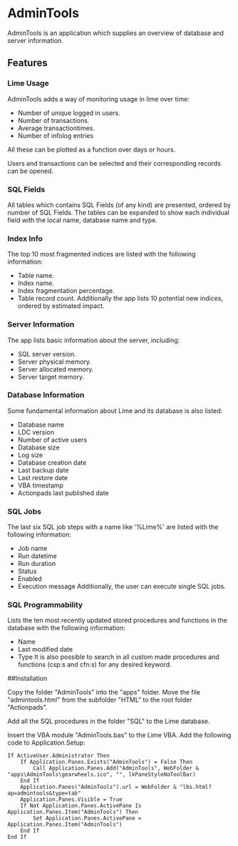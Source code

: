 #  AdminTools #

AdminTools is an application which supplies an overview of database and server information.

## Features

### Lime Usage
AdminTools adds a way of monitoring usage in lime over time:
- Number of unique logged in users.
- Number of transactions.
- Average transactiontimes.
- Number of infolog entries

All these can be plotted as a function over days or hours.

Users and transactions can be selected and their corresponding records can be opened.

### SQL Fields
All tables which contains SQL Fields (of any kind) are presented, ordered by number of SQL Fields. The tables can be expanded to show each individual field with the local name, database name and type.

### Index Info
The top 10 most fragmented indices are listed with the following information:
- Table name.
- Index name.
- Index fragmentation percentage.
- Table record count.
Additionally the app lists 10 potential new indices, ordered by estimated impact.

### Server Information
The app lists basic information about the server, including:
- SQL server version.
- Server physical memory.
- Server allocated memory.
- Server target memory.

### Database Information
Some fundamental information about Lime and its database is also listed:
- Database name
- LDC version
- Number of active users
- Database size
- Log size
- Database creation date
- Last backup date
- Last restore date
- VBA timestamp
- Actionpads last published date

### SQL Jobs
The last six SQL job steps with a name like '%Lime%' are listed with the following information:
- Job name
- Run datetime
- Run duration
- Status
- Enabled
- Execution message
Additionally, the user can execute single SQL jobs.

### SQL Programmability
Lists the ten most recently updated stored procedures and functions in the database with the following information:
- Name
- Last modified date
- Type
It is also possible to search in all custom made procedures and functions (csp:s and cfn:s) for any desired keyword.

##Installation

Copy the folder "AdminTools" into the "apps" folder. Move the file "admintools.html" from the subfolder "HTML" to the root folder "Actionpads". 

Add all the SQL procedures in the folder "SQL" to the Lime database.

Insert the VBA module "AdminTools.bas" to the Lime VBA. Add the following code to Application.Setup:

    If ActiveUser.Administrator Then
        If Application.Panes.Exists("AdminTools") = False Then
            Call Application.Panes.Add("AdminTools", WebFolder & "apps\AdminTools\gearwheels.ico", "", lkPaneStyleNoToolBar)
        End If
        Application.Panes("AdminTools").url = WebFolder & "lbs.html?ap=admintools&type=tab"
        Application.Panes.Visible = True
        If Not Application.Panes.ActivePane Is Application.Panes.Item("AdminTools") Then
            Set Application.Panes.ActivePane = Application.Panes.Item("AdminTools")
        End If
    End If